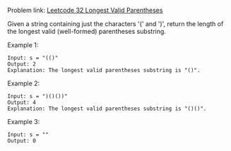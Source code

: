 Problem link: [Leetcode 32 Longest Valid Parentheses](https://leetcode.com/problems/longest-valid-parentheses/description/)

Given a string containing just the characters '(' and ')', return the length of the longest valid (well-formed) parentheses 
substring.

Example 1:

	Input: s = "(()"
	Output: 2
	Explanation: The longest valid parentheses substring is "()".
Example 2:
	
	Input: s = ")()())"
	Output: 4
	Explanation: The longest valid parentheses substring is "()()".
Example 3:

	Input: s = ""
	Output: 0
